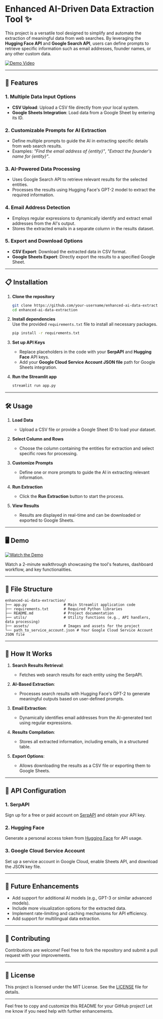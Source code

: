 # **Enhanced AI-Driven Data Extraction Tool** ✨  

This project is a versatile tool designed to simplify and automate the extraction of meaningful data from web searches. By leveraging the **Hugging Face API** and **Google Search API**, users can define prompts to retrieve specific information such as email addresses, founder names, or any other custom data.  

[![Demo Video](https://img.shields.io/badge/YouTube-Demo-red?style=for-the-badge&logo=youtube)](https://youtu.be/IJHSkFvh8eU?si=GnYJxBlN6oS9nWAu)

---

## **🚀 Features**

### **1. Multiple Data Input Options**  
- **CSV Upload**: Upload a CSV file directly from your local system.  
- **Google Sheets Integration**: Load data from a Google Sheet by entering its ID.

### **2. Customizable Prompts for AI Extraction**  
- Define multiple prompts to guide the AI in extracting specific details from web search results.  
- Examples: *"Find the email address of {entity}"*, *"Extract the founder's name for {entity}"*.  

### **3. AI-Powered Data Processing**  
- Uses Google Search API to retrieve relevant results for the selected entities.  
- Processes the results using Hugging Face's GPT-2 model to extract the required information.

### **4. Email Address Detection**  
- Employs regular expressions to dynamically identify and extract email addresses from the AI's output.  
- Stores the extracted emails in a separate column in the results dataset.

### **5. Export and Download Options**  
- **CSV Export**: Download the extracted data in CSV format.  
- **Google Sheets Export**: Directly export the results to a specified Google Sheet.  

---

## **📋 Installation**

1. **Clone the repository**  
   ```bash
   git clone https://github.com/your-username/enhanced-ai-data-extraction.git
   cd enhanced-ai-data-extraction
   ```

2. **Install dependencies**  
   Use the provided `requirements.txt` file to install all necessary packages.  
   ```bash
   pip install -r requirements.txt
   ```

3. **Set up API Keys**  
   - Replace placeholders in the code with your **SerpAPI** and **Hugging Face** API keys.  
   - Add your **Google Cloud Service Account JSON file** path for Google Sheets integration.

4. **Run the Streamlit app**  
   ```bash
   streamlit run app.py
   ```

---

## **🛠️ Usage**

1. **Load Data**  
   - Upload a CSV file or provide a Google Sheet ID to load your dataset.  

2. **Select Column and Rows**  
   - Choose the column containing the entities for extraction and select specific rows for processing.

3. **Customize Prompts**  
   - Define one or more prompts to guide the AI in extracting relevant information.

4. **Run Extraction**  
   - Click the **Run Extraction** button to start the process.  

5. **View Results**  
   - Results are displayed in real-time and can be downloaded or exported to Google Sheets.

---

## **🖥️ Demo**

[![Watch the Demo](https://img.shields.io/badge/YouTube-Watch_Demo-red?style=for-the-badge&logo=youtube)](https://youtu.be/IJHSkFvh8eU?si=GnYJxBlN6oS9nWAu)  

Watch a 2-minute walkthrough showcasing the tool's features, dashboard workflow, and key functionalities.

---

## **📂 File Structure**

```plaintext
enhanced-ai-data-extraction/
├── app.py                 # Main Streamlit application code
├── requirements.txt       # Required Python libraries
├── README.md              # Project documentation
├── utils/                 # Utility functions (e.g., API handlers, data processing)
├── assets/                # Images and assets for the project
└── path_to_service_account.json # Your Google Cloud Service Account JSON file
```

---

## **📖 How It Works**

1. **Search Results Retrieval**:  
   - Fetches web search results for each entity using the SerpAPI.  

2. **AI-Based Extraction**:  
   - Processes search results with Hugging Face's GPT-2 to generate meaningful outputs based on user-defined prompts.  

3. **Email Extraction**:  
   - Dynamically identifies email addresses from the AI-generated text using regular expressions.

4. **Results Compilation**:  
   - Stores all extracted information, including emails, in a structured table.

5. **Export Options**:  
   - Allows downloading the results as a CSV file or exporting them to Google Sheets.

---

## **🔑 API Configuration**

### **1. SerpAPI**  
Sign up for a free or paid account on [SerpAPI](https://serpapi.com/) and obtain your API key.

### **2. Hugging Face**  
Generate a personal access token from [Hugging Face](https://huggingface.co/settings/tokens) for API usage.

### **3. Google Cloud Service Account**  
Set up a service account in Google Cloud, enable Sheets API, and download the JSON key file.  

---

## **🎯 Future Enhancements**

- Add support for additional AI models (e.g., GPT-3 or similar advanced models).  
- Include more visualization options for the extracted data.  
- Implement rate-limiting and caching mechanisms for API efficiency.  
- Add support for multilingual data extraction.

---

## **🤝 Contributing**

Contributions are welcome! Feel free to fork the repository and submit a pull request with your improvements.

---

## **📜 License**

This project is licensed under the MIT License. See the [LICENSE](LICENSE) file for details.

---

Feel free to copy and customize this README for your GitHub project! Let me know if you need help with further enhancements.

